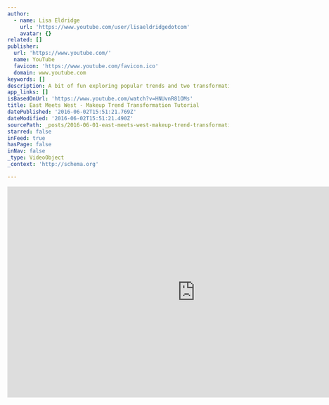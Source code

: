 ```yaml
---
author:
  - name: Lisa Eldridge
    url: 'https://www.youtube.com/user/lisaeldridgedotcom'
    avatar: {}
related: []
publisher:
  url: 'https://www.youtube.com/'
  name: YouTube
  favicon: 'https://www.youtube.com/favicon.ico'
  domain: www.youtube.com
keywords: []
description: A bit of fun exploring popular trends and two transformative makeup looks from around the globe. Let me know what you think on Instagram.
app_links: []
isBasedOnUrl: 'https://www.youtube.com/watch?v=HNUvnR81OMs'
title: East Meets West - Makeup Trend Transformation Tutorial
datePublished: '2016-06-02T15:51:21.769Z'
dateModified: '2016-06-02T15:51:21.490Z'
sourcePath: _posts/2016-06-01-east-meets-west-makeup-trend-transformation-tutorial.md
starred: false
inFeed: true
hasPage: false
inNav: false
_type: VideoObject
_context: 'http://schema.org'

---
```

<iframe src="https://cdn.embedly.com/widgets/media.html?src=https%3A%2F%2Fwww.youtube.com%2Fembed%2FHNUvnR81OMs%3Ffeature%3Doembed&amp;url=http%3A%2F%2Fwww.youtube.com%2Fwatch%3Fv%3DHNUvnR81OMs&amp;image=https%3A%2F%2Fi.ytimg.com%2Fvi%2FHNUvnR81OMs%2Fhqdefault.jpg&amp;key=b7d04c9b404c499eba89ee7072e1c4f7&amp;type=text%2Fhtml&amp;schema=youtube" width="854" height="480" scrolling="no" frameborder="0" allowfullscreen="" style=""></iframe>